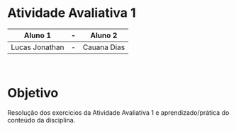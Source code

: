 # Atividade Avaliativa 1 
| Aluno 1 |     -     | Aluno 2 | 
|:------:|:------:|:------:|
|Lucas Jonathan|     -     |Cauana Dias|

<br>

# Objetivo
Resolução dos exercícios da Atividade Avaliativa 1 e aprendizado/prática do conteúdo da disciplina.
